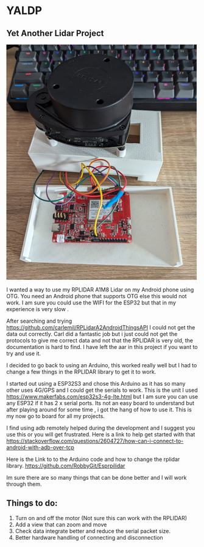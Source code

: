 # YALDP


Yet Another Lidar Project
-------------------------

![Alt text](https://raw.githubusercontent.com/RobbyGit/YALDP/main/images/PXL_20240511_075508858.MP.jpg)


I wanted a way to use my RPLIDAR A1M8 Lidar on my Android phone using OTG.
You need an Android phone that supports OTG else this would not work. I am sure you could use the WIFI for the ESP32
but that in my experience is very slow .

After searching and trying  https://github.com/carlemil/RPLidarA2AndroidThingsAPI I could not get the data out correctly.
Carl did a fantastic job but i just could not get the protocols to give me correct data and not that the RPLIDAR is very old, the documentation is hard to find.
I have left the aar in this project if you want to try and use it.

I decided to go back to using an Arduino, this worked really well but I had to change a few things in the RPLIDAR library to get it to work.

I started out using a ESP32S3 and chose this Arduino as it has so many other uses 4G/GPS and I could get the serials to work. 
This is the unit I used https://www.makerfabs.com/esp32s3-4g-lte.html but I am sure you can use any ESP32 if it has 2 x serial ports.
Its not an easy board to understand but after playing around for some time , i got the hang of how to use it.
This is my now go to board for all my projects.

I find using adb remotely helped during the development and I suggest you use this or you will get frustrated.
Here is a link to help get started with that https://stackoverflow.com/questions/2604727/how-can-i-connect-to-android-with-adb-over-tcp

Here is the Link to to the Arduino code and how to change the rplidar library.
https://github.com/RobbyGit/Esprpilidar


Im sure there are so many things that can be done better and I will work through them.

Things to do:
--------------
1. Turn on and off the motor (Not sure this can work with the RPLIDAR)
2. Add a view that can zoom and move
3. Check data integrate better and reduce the serial packet size.
4. Better hardware handling of connecting and disconnection